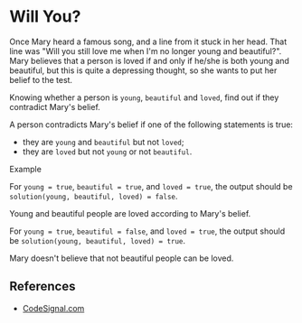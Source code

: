 # Will You?

Once Mary heard a famous song, and a line from it stuck in her head. That line was "Will you still love me when I'm no longer young and beautiful?". Mary believes that a person is loved if and only if he/she is both young and beautiful, but this is quite a depressing thought, so she wants to put her belief to the test.

Knowing whether a person is `young`, `beautiful` and `loved`, find out if they contradict Mary's belief.

A person contradicts Mary's belief if one of the following statements is true:

* they are `young` and `beautiful` but not `loved`;
* they are `loved` but not `young` or not `beautiful`.

Example

For `young = true`, `beautiful = true`, and `loved = true`, the output should be `solution(young, beautiful, loved) = false`.

Young and beautiful people are loved according to Mary's belief.

For `young = true`, `beautiful = false`, and `loved = true`, the output should be `solution(young, beautiful, loved) = true`.

Mary doesn't believe that not beautiful people can be loved.

## References
* [CodeSignal.com](https://app.codesignal.com/arcade/code-arcade/at-the-crossroads/jZ4ZSiGohzFTeg4yb)